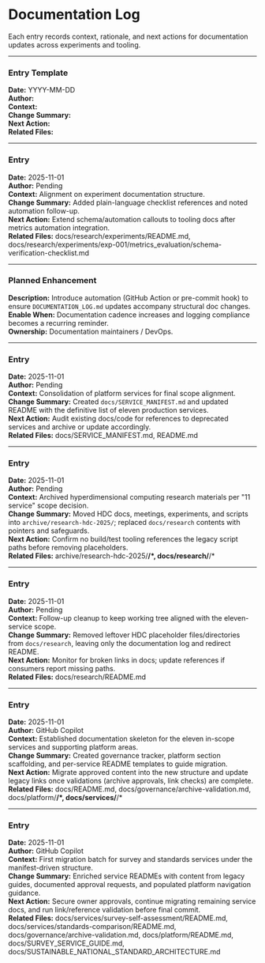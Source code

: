 # Documentation Log

Each entry records context, rationale, and next actions for documentation updates across experiments and tooling.

---

### Entry Template
**Date:** YYYY-MM-DD  
**Author:**  
**Context:**  
**Change Summary:**  
**Next Action:**  
**Related Files:**

---

### Entry
**Date:** 2025-11-01  
**Author:** Pending  
**Context:** Alignment on experiment documentation structure.  
**Change Summary:** Added plain-language checklist references and noted automation follow-up.  
**Next Action:** Extend schema/automation callouts to tooling docs after metrics automation integration.  
**Related Files:** docs/research/experiments/README.md, docs/research/experiments/exp-001/metrics_evaluation/schema-verification-checklist.md

---

### Planned Enhancement
**Description:** Introduce automation (GitHub Action or pre-commit hook) to ensure `DOCUMENTATION_LOG.md` updates accompany structural doc changes.  
**Enable When:** Documentation cadence increases and logging compliance becomes a recurring reminder.  
**Ownership:** Documentation maintainers / DevOps.

---

### Entry
**Date:** 2025-11-01  
**Author:** Pending  
**Context:** Consolidation of platform services for final scope alignment.  
**Change Summary:** Created `docs/SERVICE_MANIFEST.md` and updated README with the definitive list of eleven production services.  
**Next Action:** Audit existing docs/code for references to deprecated services and archive or update accordingly.  
**Related Files:** docs/SERVICE_MANIFEST.md, README.md

---

### Entry
**Date:** 2025-11-01  
**Author:** Pending  
**Context:** Archived hyperdimensional computing research materials per "11 service" scope decision.  
**Change Summary:** Moved HDC docs, meetings, experiments, and scripts into `archive/research-hdc-2025/`; replaced `docs/research` contents with pointers and safeguards.  
**Next Action:** Confirm no build/test tooling references the legacy script paths before removing placeholders.  
**Related Files:** archive/research-hdc-2025/**/*, docs/research/**/*

---

### Entry
**Date:** 2025-11-01  
**Author:** Pending  
**Context:** Follow-up cleanup to keep working tree aligned with the eleven-service scope.  
**Change Summary:** Removed leftover HDC placeholder files/directories from `docs/research`, leaving only the documentation log and redirect README.  
**Next Action:** Monitor for broken links in docs; update references if consumers report missing paths.  
**Related Files:** docs/research/README.md

---

### Entry
**Date:** 2025-11-01  
**Author:** GitHub Copilot  
**Context:** Established documentation skeleton for the eleven in-scope services and supporting platform areas.  
**Change Summary:** Created governance tracker, platform section scaffolding, and per-service README templates to guide migration.  
**Next Action:** Migrate approved content into the new structure and update legacy links once validations (archive approvals, link checks) are complete.  
**Related Files:** docs/README.md, docs/governance/archive-validation.md, docs/platform/**/*, docs/services/**/*

---

### Entry
**Date:** 2025-11-01  
**Author:** GitHub Copilot  
**Context:** First migration batch for survey and standards services under the manifest-driven structure.  
**Change Summary:** Enriched service READMEs with content from legacy guides, documented approval requests, and populated platform navigation guidance.  
**Next Action:** Secure owner approvals, continue migrating remaining service docs, and run link/reference validation before final commit.  
**Related Files:** docs/services/survey-self-assessment/README.md, docs/services/standards-comparison/README.md, docs/governance/archive-validation.md, docs/platform/README.md, docs/SURVEY_SERVICE_GUIDE.md, docs/SUSTAINABLE_NATIONAL_STANDARD_ARCHITECTURE.md
